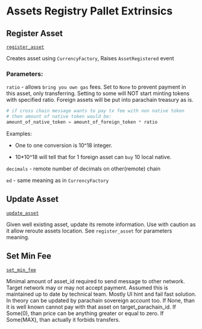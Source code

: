 <!-- AUTOMATICALLY GENERATED -->
<!-- Generated at 2022-07-05T22:23:24.365425336Z -->

# Assets Registry Pallet Extrinsics

## Register Asset

[`register_asset`](https://dali.devnets.composablefinance.ninja/doc/pallet_assets_registry/pallet/enum.Call.html#variant.register_asset)

Creates asset using `CurrencyFactory`,
Raises `AssetRegistered` event

### Parameters:

`ratio` -  allows `bring you own gas` fees.
Set to `None` to prevent payment in this asset, only transferring.
Setting to some will NOT start minting tokens with specified ratio.
Foreign assets will be put into parachain treasury as is.

````python
# if cross chain message wants to pay tx fee with non native token
# then amount of native token would be:
amount_of_native_token = amount_of_foreign_token * ratio
````

Examples:

* One to one conversion is 10^18 integer.

* 10\*10^18 will tell that for 1 foreign asset can `buy` 10 local native.

`decimals` - remote number of decimals on other(remote) chain

`ed` - same meaning as in `CurrencyFactory`

## Update Asset

[`update_asset`](https://dali.devnets.composablefinance.ninja/doc/pallet_assets_registry/pallet/enum.Call.html#variant.update_asset)

Given well existing asset, update its remote information.
Use with caution as it allow reroute assets location.
See `register_asset` for parameters meaning.

## Set Min Fee

[`set_min_fee`](https://dali.devnets.composablefinance.ninja/doc/pallet_assets_registry/pallet/enum.Call.html#variant.set_min_fee)

Minimal amount of asset_id required to send message to other network.
Target network may or may not accept payment.
Assumed this is maintained up to date by technical team.
Mostly UI hint and fail fast solution.
In theory can be updated by parachain sovereign account too.
If None, than it is well known cannot pay with that asset on target_parachain_id.
If Some(0), than price can be anything greater or equal to zero.
If Some(MAX), than actually it forbids transfers.
